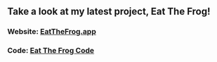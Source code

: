 ## Take a look at my latest project, Eat The Frog!

### Website: [EatTheFrog.app](https://eatthefrog.app)

### Code: [Eat The Frog Code](https://github.com/EatTheFrogs)
